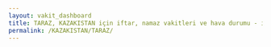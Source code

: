 ```yaml
---
layout: vakit_dashboard
title: TARAZ, KAZAKISTAN için iftar, namaz vakitleri ve hava durumu - ilçe/eyalet seç
permalink: /KAZAKISTAN/TARAZ/
---
```


<script type="text/javascript">
  var GLOBAL_COUNTRY = 'KAZAKISTAN';
  var GLOBAL_CITY = 'TARAZ';
  var GLOBAL_STATE = '';
  var lat = 72;
  var lon = 21;
</script>
